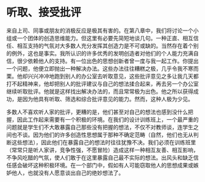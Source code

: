 # 听取、接受批评

来自上司、同事或朋友的消极反应是极其有害的。在第八章中，我们将讨论一个小组或一个团体的创造思维能力。但这里有必要先简短地谈几句。一种正直、相互信任、相互支持的气氛对大多数人充分发挥其创造力是不可或缺的。当然存在着个别的例外，这也是事实。我所认识的许多优秀的发明创造者对他们的个人能力充满自信，很少依赖他人的支持。有一位出色的思想创新者曾一度与我一起工作。你提出一个问题，他便立即抛出一种解决办法。这些办法往往糟糕之极，几乎令我不寒而栗。他却兴兴冲冲地跑到别人的办公室去听取意见，这些批评意见之多让我几天都打不起精神来，他却把别人的批评建议与自己的想法揉合起来，再去另一个办公室继续听取批评。他就是这样找出解决办法的，而且常常极为出色。他之所以获得成功，是因为他具有听取、筛选和综合批评意见的能力。然而，这种人极为少见。

多数人不喜欢听人家的批评，更糟的是，他们甚至对自己的想法也感到没什么把握，因此工作起来需要有一个积极的环境。在我们的设计训练班上，一个最严重的问题就是学生们不大敢暴露自己那些没有把握的想法，不仅不对教师谈，连学生之间也不谈。因为他们的许多创造性思想属于那种不确定范畴（自然，他们也无从判断这些想法），因此他们在暴露自己的想法时往往犹豫不决。我们必须在训练班里（常常只是听人家讲，竞争性强，不愿冒险）造成这样一种相互友善、相互影响，不争风吃醋的气氛，使人们敢于在这里暴露自己最不实际的想法。出风头和缺乏信任感会破坏这种积极环境。在一个部门中，假如有人可能窃取他人的思想成果或嫉妒他人，也就没有人愿意谈出自己的绝妙想法了。